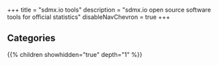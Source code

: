 +++
title = "sdmx.io tools"
description = "sdmx.io open source software tools for official statistics"
disableNavChevron = true
+++

## Categories
{{% children showhidden="true" depth="1" %}}